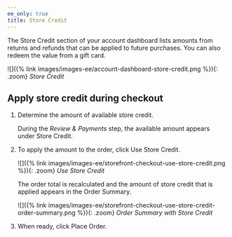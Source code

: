```yaml
---
ee_only: true
title: Store Credit
---
```


The Store Credit section of your account dashboard lists amounts from returns and refunds that can be applied to future purchases. You can also redeem the value from a gift card.

![]({% link images/images-ee/account-dashboard-store-credit.png %}){: .zoom}
_Store Credit_

## Apply store credit during checkout

1. Determine the amount of available store credit.

   During the _Review & Payments_ step, the available amount appears under Store Credit.

1. To apply the amount to the order, click <span class="btn">Use Store Credit</span>.

    ![]({% link images/images-ee/storefront-checkout-use-store-credit.png %}){: .zoom}
    _Use Store Credit_

    The order total is recalculated and the amount of store credit that is applied appears in the Order Summary.

    ![]({% link images/images-ee/storefront-checkout-use-store-credit-order-summary.png %}){: .zoom}
    _Order Summary with Store Credit_

1. When ready, click <span class="btn">Place Order</span>.
